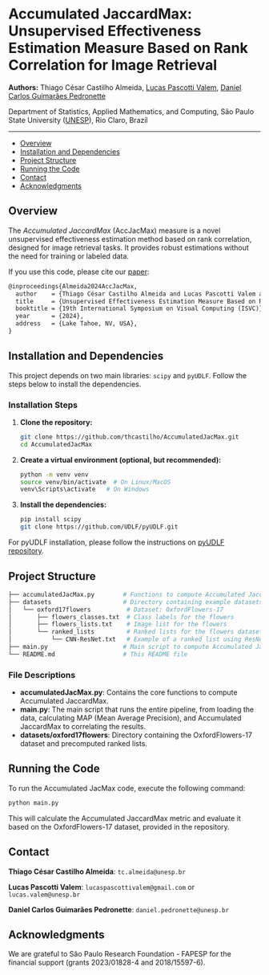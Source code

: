 
# Accumulated JaccardMax: Unsupervised Effectiveness Estimation Measure Based on Rank Correlation for Image Retrieval

**Authors:** Thiago César Castilho Almeida, [Lucas Pascotti Valem](https://lucasvalem.com), [Daniel Carlos Guimarães Pedronette](https://www.ic.unicamp.br/~dcarlos/)

Department of Statistics, Applied Mathematics, and Computing, São Paulo State University ([UNESP](http://www.rc.unesp.br/)), Rio Claro, Brazil

----------------------
* [Overview](#overview)
* [Installation and Dependencies](#installation-and-dependencies)
* [Project Structure](#project-structure)
* [Running the Code](#running-the-code)
* [Contact](#contact)
* [Acknowledgments](#acknowledgments)

## Overview

The *Accumulated JaccardMax* (AccJacMax) measure is a novel unsupervised effectiveness estimation method based on rank correlation, designed for image retrieval tasks. It provides robust estimations without the need for training or labeled data.

If you use this code, please cite our [paper](https://isvc.net):

```latex
@inproceedings{Almeida2024AccJacMax,
  author    = {Thiago César Castilho Almeida and Lucas Pascotti Valem and Daniel Carlos Guimarães Pedronette},
  title     = {Unsupervised Effectiveness Estimation Measure Based on Rank Correlation for Image Retrieval},
  booktitle = {19th International Symposium on Visual Computing (ISVC)},
  year      = {2024},
  address   = {Lake Tahoe, NV, USA},
}
```

## Installation and Dependencies

This project depends on two main libraries: `scipy` and `pyUDLF`. Follow the steps below to install the dependencies.

### Installation Steps

1. **Clone the repository:**

   ```bash
   git clone https://github.com/thcastilho/AccumulatedJacMax.git
   cd AccumulatedJacMax
   ```

2. **Create a virtual environment (optional, but recommended):**

   ```bash
   python -m venv venv
   source venv/bin/activate  # On Linux/MacOS
   venv\Scripts\activate   # On Windows
   ```

3. **Install the dependencies:**

   ```bash
   pip install scipy
   git clone https://github.com/UDLF/pyUDLF.git
   ```

For pyUDLF installation, please follow the instructions on [pyUDLF repository](https://github.com/UDLF/pyUDLF/).

## Project Structure

```bash
├── accumulatedJacMax.py        # Functions to compute Accumulated JaccardMax
├── datasets                    # Directory containing example datasets
│   └── oxford17flowers          # Dataset: OxfordFlowers-17
│       ├── flowers_classes.txt  # Class labels for the flowers
│       ├── flowers_lists.txt    # Image list for the flowers
│       └── ranked_lists         # Ranked lists for the flowers dataset
│           └── CNN-ResNet.txt   # Example of a ranked list using ResNet
├── main.py                     # Main script to compute Accumulated JaccardMax and evaluate the results
└── README.md                   # This README file
```

### File Descriptions

- **accumulatedJacMax.py**: Contains the core functions to compute Accumulated JaccardMax.
- **main.py**: The main script that runs the entire pipeline, from loading the data, calculating MAP (Mean Average Precision), and Accumulated JaccardMax to correlating the results.
- **datasets/oxford17flowers**: Directory containing the OxfordFlowers-17 dataset and precomputed ranked lists.

## Running the Code

To run the Accumulated JacMax code, execute the following command:

```bash
python main.py
```

This will calculate the Accumulated JaccardMax metric and evaluate it based on the OxfordFlowers-17 dataset, provided in the repository.

## Contact

**Thiago César Castilho Almeida**: `tc.almeida@unesp.br`

**Lucas Pascotti Valem**: `lucaspascottivalem@gmail.com` or `lucas.valem@unesp.br`

**Daniel Carlos Guimarães Pedronette**: `daniel.pedronette@unesp.br`

## Acknowledgments

We are grateful to São Paulo Research Foundation - FAPESP for the financial support (grants 2023/01828-4 and 2018/15597-6).